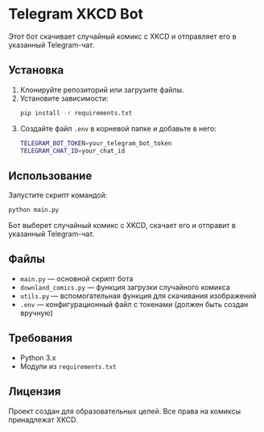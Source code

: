 # Telegram XKCD Bot

Этот бот скачивает случайный комикс с XKCD и отправляет его в указанный Telegram-чат.

## Установка

1. Клонируйте репозиторий или загрузите файлы.
2. Установите зависимости:
   ```sh
   pip install -r requirements.txt
   ```
3. Создайте файл `.env` в корневой папке и добавьте в него:
   ```sh
   TELEGRAM_BOT_TOKEN=your_telegram_bot_token
   TELEGRAM_CHAT_ID=your_chat_id
   ```

## Использование

Запустите скрипт командой:
```sh
python main.py
```

Бот выберет случайный комикс с XKCD, скачает его и отправит в указанный Telegram-чат.

## Файлы

- `main.py` — основной скрипт бота
- `downland_comics.py` — функция загрузки случайного комикса
- `utils.py` — вспомогательная функция для скачивания изображений
- `.env` — конфигурационный файл с токенами (должен быть создан вручную)

## Требования

- Python 3.x
- Модули из `requirements.txt`

## Лицензия

Проект создан для образовательных целей. Все права на комиксы принадлежат XKCD.

